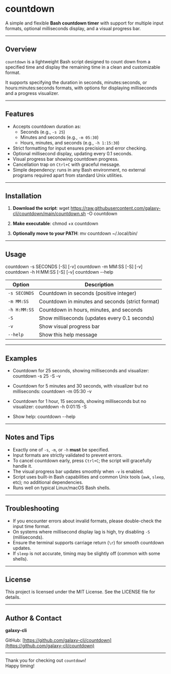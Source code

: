 # countdown

A simple and flexible **Bash countdown timer** with support for multiple input formats, optional milliseconds display, and a visual progress bar.

---

## Overview

`countdown` is a lightweight Bash script designed to count down from a specified time and display the remaining time in a clean and customizable format.

It supports specifying the duration in seconds, minutes:seconds, or hours:minutes:seconds formats, with options for displaying milliseconds and a progress visualizer.

---

## Features

- Accepts countdown duration as:
  - Seconds (e.g., `-s 25`)
  - Minutes and seconds (e.g., `-m 05:30`)
  - Hours, minutes, and seconds (e.g., `-h 1:15:30`)
- Strict formatting for input ensures precision and error checking.
- Optional millisecond display, updating every 0.1 seconds.
- Visual progress bar showing countdown progress.
- Cancellation trap on `Ctrl+C` with graceful message.
- Simple dependency: runs in any Bash environment, no external programs required apart from standard Unix utilities.

---

## Installation

1. **Download the script**:
wget https://raw.githubusercontent.com/galaxy-cli/countdown/main/countdown.sh -O countdown


2. **Make executable**:
chmod +x countdown


3. **Optionally move to your PATH**:
mv countdown ~/.local/bin/


---

## Usage

countdown -s SECONDS [-S] [-v]
countdown -m MM:SS [-S] [-v]
countdown -h H:MM:SS [-S] [-v]
countdown --help


| Option         | Description                                        |
|----------------|--------------------------------------------------|
| `-s SECONDS`   | Countdown in seconds (positive integer)          |
| `-m MM:SS`     | Countdown in minutes and seconds (strict format) |
| `-h H:MM:SS`   | Countdown in hours, minutes, and seconds          |
| `-S`           | Show milliseconds (updates every 0.1 seconds)    |
| `-v`           | Show visual progress bar                           |
| `--help`       | Show this help message                             |

---

## Examples

- Countdown for 25 seconds, showing milliseconds and visualizer:
countdown -s 25 -S -v


- Countdown for 5 minutes and 30 seconds, with visualizer but no milliseconds:
countdown -m 05:30 -v


- Countdown for 1 hour, 15 seconds, showing milliseconds but no visualizer:
countdown -h 0:01:15 -S


- Show help:
countdown --help

---

## Notes and Tips

- Exactly one of `-s`, `-m`, or `-h` **must** be specified.
- Input formats are strictly validated to prevent errors.
- To cancel countdown early, press `Ctrl+C`; the script will gracefully handle it.
- The visual progress bar updates smoothly when `-v` is enabled.
- Script uses built-in Bash capabilities and common Unix tools (`awk`, `sleep`, etc); no additional dependencies.
- Runs well on typical Linux/macOS Bash shells.

---

## Troubleshooting

- If you encounter errors about invalid formats, please double-check the input time format.
- On systems where millisecond display lag is high, try disabling `-S` (milliseconds).
- Ensure the terminal supports carriage return (`\r`) for smooth countdown updates.
- If `sleep` is not accurate, timing may be slightly off (common with some shells).

---

## License

This project is licensed under the MIT License. See the LICENSE file for details.

---

## Author & Contact

**galaxy-cli**

GitHub: [https://github.com/galaxy-cli/countdown](https://github.com/galaxy-cli/countdown)

---

Thank you for checking out `countdown`!  
Happy timing!
